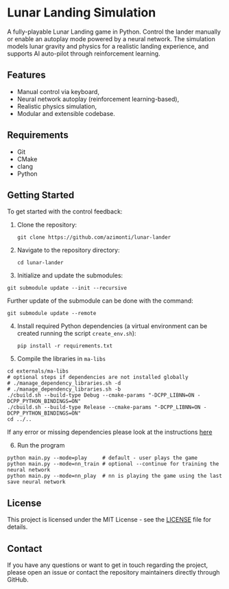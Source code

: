 # Lunar Landing Simulation

A fully-playable Lunar Landing game in Python. Control the lander manually or enable an autoplay mode powered by a neural network. The simulation models lunar gravity and physics for a realistic landing experience, and supports AI auto-pilot through reinforcement learning.

## Features

- Manual control via keyboard,
- Neural network autoplay (reinforcement learning-based),
- Realistic physics simulation,
- Modular and extensible codebase.

## Requirements

- Git
- CMake
- clang
- Python

## Getting Started

To get started with the control feedback:

1. Clone the repository:
   ```
   git clone https://github.com/azimonti/lunar-lander
   ```
2. Navigate to the repository directory:
   ```
   cd lunar-lander
   ```
3. Initialize and update the submodules:
  ```
  git submodule update --init --recursive
  ```

Further update of the submodule can be done with the command:
  ```
  git submodule update --remote
  ```

4. Install required Python dependencies (a virtual environment can be created running the script `create_env.sh`):
   ```
   pip install -r requirements.txt
   ```

5. Compile the libraries in `ma-libs`
  ```
  cd externals/ma-libs
  # optional steps if dependencies are not installed globally
  # ./manage_dependency_libraries.sh -d
  # ./manage_dependency_libraries.sh -b
  ./cbuild.sh --build-type Debug --cmake-params "-DCPP_LIBNN=ON -DCPP_PYTHON_BINDINGS=ON"
  ./cbuild.sh --build-type Release --cmake-params "-DCPP_LIBNN=ON -DCPP_PYTHON_BINDINGS=ON"
  cd ../..
  ```

  If any error or missing dependencies please look at the instructions [here](https://github.com/azimonti/ma-libs)


6. Run the program
  ```
  python main.py --mode=play     # default - user plays the game
  python main.py --mode=nn_train # optional --continue for training the neural network
  python main.py --mode=nn_play  # nn is playing the game using the last save neural network
  ```

## License

This project is licensed under the MIT License - see the [LICENSE](LICENSE) file for details.

## Contact

If you have any questions or want to get in touch regarding the project, please open an issue or contact the repository maintainers directly through GitHub.
